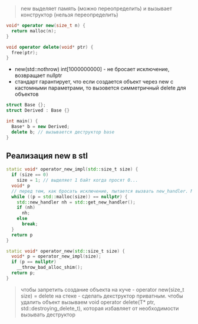 > new выделяет память (можно переопределить) и вызывает конструктор (нельзя переопределить)

```c++
void* operator new(size_t n) {
  return malloc(n);  
}

void operator delete(void* ptr) {
  free(ptr);
}

```

- new(std::nothrow) int\[1000000000] - не бросает исключение, возвращает nullptr
- стандарт гарантирует, что если создается объект через new с кастомными параметрами, то вызовется симметричный delete для объектов

```c++
struct Base {};
struct Derived : Base {}

int main() {
  Base* b = new Derived;
  delete b; // вызывается деструктор base
}
```

## Реализация new в stl
```c++
static void* operator_new_impl(std::size_t size) {
  if (size == 0)
    size = 1; // выделяет 1 байт когда просят 0...
  void* p
  // перед тем, как бросать исключение, пытается вызвать new_handler. Можно переопределить с помощью set_new_hadler (будет вызываться функция вместо бросания исключения)
  while ((p = std::malloc(size)) == nullptr) {
    std::new_handler nh = std::get_new_handler();
    if (nh)
      nh;
    else
      break;
  }
  return p
}

static void* operator_new(std::size_t size) {
  void* p = operator_new_impl(size);
  if (p == nullptr) 
    __throw_bad_alloc_shim();
  return p;
}
```

> чтобы запретить создание объекта на куче - operator new(size_t size) = delete
>  на стеке - сделать декструктор приватным. чтобы удалить объект вызываем void operator delete(T* ptr, std::destroying_delete_t), которая избавляет от необходимости вызывать деструктор
